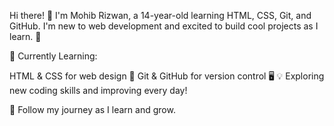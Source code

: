 Hi there! 👋
I'm Mohib Rizwan, a 14-year-old learning HTML, CSS, Git, and GitHub. I'm new to web development and excited to build cool projects as I learn. 🚀

🌱 Currently Learning:

HTML & CSS for web design 🎨
Git & GitHub for version control 🖥️
💡 Exploring new coding skills and improving every day!

📌 Follow my journey as I learn and grow.
